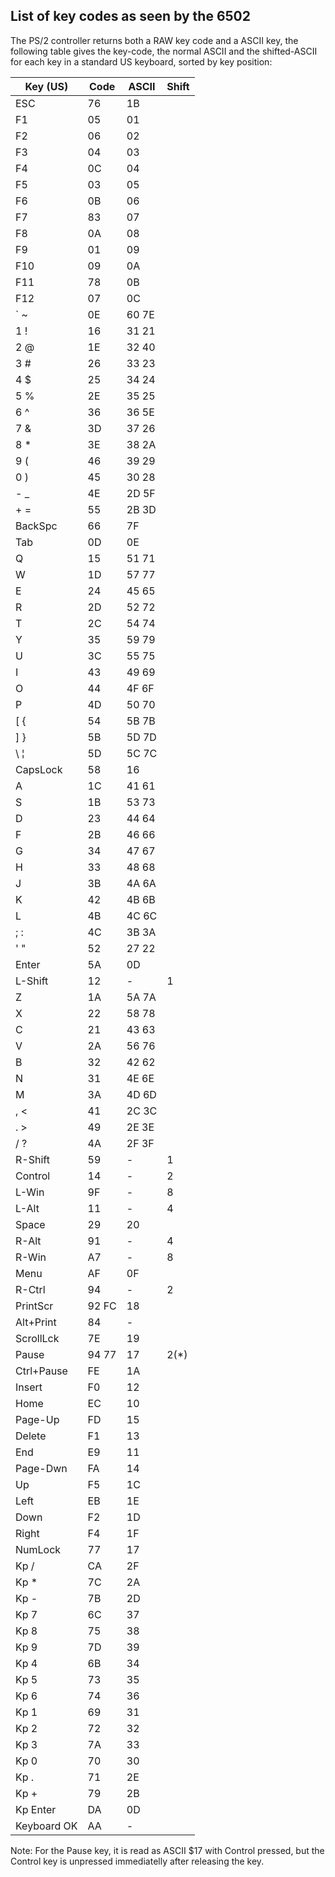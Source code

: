List of key codes as seen by the 6502
-------------------------------------

The PS/2 controller returns both a RAW key code and a ASCII key, the following
table gives the key-code, the normal ASCII and the shifted-ASCII for each key
in a standard US keyboard, sorted by key position:

| Key (US)  | Code | ASCII  | Shift |
|-----------|------|--------|-------|
| ESC       |  76  |   1B   |       |
| F1        |  05  |   01   |       |
| F2        |  06  |   02   |       |
| F3        |  04  |   03   |       |
| F4        |  0C  |   04   |       |
| F5        |  03  |   05   |       |
| F6        |  0B  |   06   |       |
| F7        |  83  |   07   |       |
| F8        |  0A  |   08   |       |
| F9        |  01  |   09   |       |
| F10       |  09  |   0A   |       |
| F11       |  78  |   0B   |       |
| F12       |  07  |   0C   |       |
| `   ~     |  0E  | 60  7E |       |
| 1   !     |  16  | 31  21 |       |
| 2   @     |  1E  | 32  40 |       |
| 3   #     |  26  | 33  23 |       |
| 4   $     |  25  | 34  24 |       |
| 5   %     |  2E  | 35  25 |       |
| 6   ^     |  36  | 36  5E |       |
| 7   &     |  3D  | 37  26 |       |
| 8   *     |  3E  | 38  2A |       |
| 9   (     |  46  | 39  29 |       |
| 0   )     |  45  | 30  28 |       |
| -   _     |  4E  | 2D  5F |       |
| +   =     |  55  | 2B  3D |       |
| BackSpc   |  66  |   7F   |       |
| Tab       |  0D  |   0E   |       |
| Q         |  15  | 51  71 |       |
| W         |  1D  | 57  77 |       |
| E         |  24  | 45  65 |       |
| R         |  2D  | 52  72 |       |
| T         |  2C  | 54  74 |       |
| Y         |  35  | 59  79 |       |
| U         |  3C  | 55  75 |       |
| I         |  43  | 49  69 |       |
| O         |  44  | 4F  6F |       |
| P         |  4D  | 50  70 |       |
| [   {     |  54  | 5B  7B |       |
| ]   }     |  5B  | 5D  7D |       |
| \   ¦     |  5D  | 5C  7C |       |
| CapsLock  |  58  |   16   |       |
| A         |  1C  | 41  61 |       |
| S         |  1B  | 53  73 |       |
| D         |  23  | 44  64 |       |
| F         |  2B  | 46  66 |       |
| G         |  34  | 47  67 |       |
| H         |  33  | 48  68 |       |
| J         |  3B  | 4A  6A |       |
| K         |  42  | 4B  6B |       |
| L         |  4B  | 4C  6C |       |
| ;   :     |  4C  | 3B  3A |       |
| '   "     |  52  | 27  22 |       |
| Enter     |  5A  |   0D   |       |
| L-Shift   |  12  |   -    |   1   |
| Z         |  1A  | 5A  7A |       |
| X         |  22  | 58  78 |       |
| C         |  21  | 43  63 |       |
| V         |  2A  | 56  76 |       |
| B         |  32  | 42  62 |       |
| N         |  31  | 4E  6E |       |
| M         |  3A  | 4D  6D |       |
| ,   <     |  41  | 2C  3C |       |
| .   >     |  49  | 2E  3E |       |
| /   ?     |  4A  | 2F  3F |       |
| R-Shift   |  59  |   -    |   1   |
| Control   |  14  |   -    |   2   |
| L-Win     |  9F  |   -    |   8   |
| L-Alt     |  11  |   -    |   4   |
| Space     |  29  |   20   |       |
| R-Alt     |  91  |   -    |   4   |
| R-Win     |  A7  |   -    |   8   |
| Menu      |  AF  |   0F   |       |
| R-Ctrl    |  94  |   -    |   2   |
| PrintScr  | 92 FC |  18   |       |
| Alt+Print |  84  |    -   |       |
| ScrollLck |  7E  |   19   |       |
| Pause     | 94 77 |   17  |  2(*) |
| Ctrl+Pause |  FE  |   1A  |       |
| Insert    |  F0  |   12   |       |
| Home      |  EC  |   10   |       |
| Page-Up   |  FD  |   15   |       |
| Delete    |  F1  |   13   |       |
| End       |  E9  |   11   |       |
| Page-Dwn  |  FA  |   14   |       |
| Up        |  F5  |   1C   |       |
| Left      |  EB  |   1E   |       |
| Down      |  F2  |   1D   |       |
| Right     |  F4  |   1F   |       |
| NumLock   |  77  |   17   |       |
| Kp  /     |  CA  |   2F   |       |
| Kp  *     |  7C  |   2A   |       |
| Kp  -     |  7B  |   2D   |       |
| Kp  7     |  6C  |   37   |       |
| Kp  8     |  75  |   38   |       |
| Kp  9     |  7D  |   39   |       |
| Kp  4     |  6B  |   34   |       |
| Kp  5     |  73  |   35   |       |
| Kp  6     |  74  |   36   |       |
| Kp  1     |  69  |   31   |       |
| Kp  2     |  72  |   32   |       |
| Kp  3     |  7A  |   33   |       |
| Kp  0     |  70  |   30   |       |
| Kp  .     |  71  |   2E   |       |
| Kp  +     |  79  |   2B   |       |
| Kp  Enter |  DA  |   0D   |       |
| Keyboard OK | AA |    -   |       |

Note: For the Pause key, it is read as ASCII $17 with Control pressed, but the
Control key is unpressed immediatelly after releasing the key.

